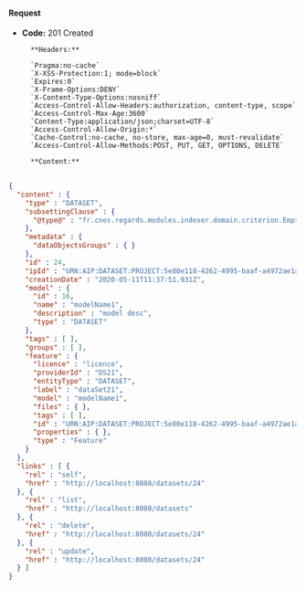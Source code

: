 #### Request

* **Code:** 201 Created

        **Headers:**

        `Pragma:no-cache`
        `X-XSS-Protection:1; mode=block`
        `Expires:0`
        `X-Frame-Options:DENY`
        `X-Content-Type-Options:nosniff`
        `Access-Control-Allow-Headers:authorization, content-type, scope`
        `Access-Control-Max-Age:3600`
        `Content-Type:application/json;charset=UTF-8`
        `Access-Control-Allow-Origin:*`
        `Cache-Control:no-cache, no-store, max-age=0, must-revalidate`
        `Access-Control-Allow-Methods:POST, PUT, GET, OPTIONS, DELETE`

        **Content:**

```json
    
{
  "content" : {
    "type" : "DATASET",
    "subsettingClause" : {
      "@type@" : "fr.cnes.regards.modules.indexer.domain.criterion.EmptyCriterion"
    },
    "metadata" : {
      "dataObjectsGroups" : { }
    },
    "id" : 24,
    "ipId" : "URN:AIP:DATASET:PROJECT:5e80e118-4262-4995-baaf-a4972ae1a941:V1",
    "creationDate" : "2020-05-11T11:37:51.931Z",
    "model" : {
      "id" : 16,
      "name" : "modelName1",
      "description" : "model desc",
      "type" : "DATASET"
    },
    "tags" : [ ],
    "groups" : [ ],
    "feature" : {
      "licence" : "licence",
      "providerId" : "DS21",
      "entityType" : "DATASET",
      "label" : "dataSet21",
      "model" : "modelName1",
      "files" : { },
      "tags" : [ ],
      "id" : "URN:AIP:DATASET:PROJECT:5e80e118-4262-4995-baaf-a4972ae1a941:V1",
      "properties" : { },
      "type" : "Feature"
    }
  },
  "links" : [ {
    "rel" : "self",
    "href" : "http://localhost:8080/datasets/24"
  }, {
    "rel" : "list",
    "href" : "http://localhost:8080/datasets"
  }, {
    "rel" : "delete",
    "href" : "http://localhost:8080/datasets/24"
  }, {
    "rel" : "update",
    "href" : "http://localhost:8080/datasets/24"
  } ]
}
```
